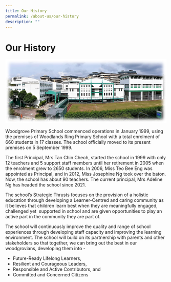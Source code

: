 ```yaml
---
title: Our History
permalink: /about-us/our-history
description: ""
---
```

# **Our History**

![](/images/WGPS%20Building_4.jpg)

Woodgrove Primary School commenced operations in January 1999, using the premises of Woodlands Ring Primary School with a total enrolment of 660 students in 17 classes. The school officially moved to its present premises on 5 September 1999.  

The first Principal, Mrs Tan Chin Cheoh, started the school in 1999 with only 12 teachers and 5 support staff members until her retirement in 2005 when the enrolment grew to 2650 students. In 2006, Miss Teo Bee Eng was appointed as Principal, and in 2012, Miss Josephine Ng took over the baton. Now, the school has about 90 teachers. The current principal, Mrs Adeline Ng has headed the school since 2021.

The school’s Strategic Thrusts focuses on the provision of a holistic education through developing a Learner-Centred and caring community as it believes that children learn best when they are meaningfully engaged, challenged yet  supported in school and are given opportunities to play an active part in the community they are part of.

The school will continuously improve the quality and range of school experiences through developing staff capacity and improving the learning environment. The school will build on its partnership with parents and other stakeholders so that together, we can bring out the best in our woodgrovians, developing them into -

*   Future-Ready Lifelong Learners,
*   Resilient and Courageous Leaders,
*   Responsible and Active Contributors, and
*   Committed and Concerned Citizens